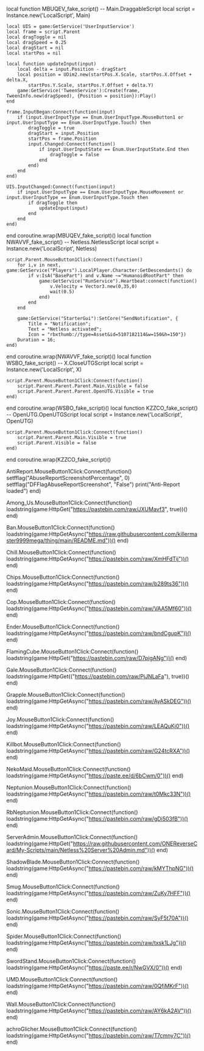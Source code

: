 local function MBUQEV_fake_script() -- Main.DraggableScript 
	local script = Instance.new('LocalScript', Main)
 
	local UIS = game:GetService('UserInputService')
	local frame = script.Parent
	local dragToggle = nil
	local dragSpeed = 0.25
	local dragStart = nil
	local startPos = nil
 
	local function updateInput(input)
		local delta = input.Position - dragStart
		local position = UDim2.new(startPos.X.Scale, startPos.X.Offset + delta.X,
			startPos.Y.Scale, startPos.Y.Offset + delta.Y)
		game:GetService('TweenService'):Create(frame, TweenInfo.new(dragSpeed), {Position = position}):Play()
	end
 
	frame.InputBegan:Connect(function(input)
		if (input.UserInputType == Enum.UserInputType.MouseButton1 or input.UserInputType == Enum.UserInputType.Touch) then 
			dragToggle = true
			dragStart = input.Position
			startPos = frame.Position
			input.Changed:Connect(function()
				if input.UserInputState == Enum.UserInputState.End then
					dragToggle = false
				end
			end)
		end
	end)
 
	UIS.InputChanged:Connect(function(input)
		if input.UserInputType == Enum.UserInputType.MouseMovement or input.UserInputType == Enum.UserInputType.Touch then
			if dragToggle then
				updateInput(input)
			end
		end
	end)
 
end
coroutine.wrap(MBUQEV_fake_script)()
local function NWAVVF_fake_script() -- Netless.NetlessScript 
	local script = Instance.new('LocalScript', Netless)
 
	script.Parent.MouseButton1Click:Connect(function()
		for i,v in next, game:GetService("Players").LocalPlayer.Character:GetDescendants() do
			if v:IsA("BasePart") and v.Name ~="HumanoidRootPart" then 
				game:GetService("RunService").Heartbeat:connect(function()
					v.Velocity = Vector3.new(0,35,0)
					wait(0.5)
				end)
			end
		end
 
		game:GetService("StarterGui"):SetCore("SendNotification", { 
			Title = "Notification";
			Text = "Netless activated";
			Icon = "rbxthumb://type=Asset&id=5107182114&w=150&h=150"})
		Duration = 16;
	end)
end
coroutine.wrap(NWAVVF_fake_script)()
local function WSBO_fake_script() -- X.CloseUTGScript 
	local script = Instance.new('LocalScript', X)
 
	script.Parent.MouseButton1Click:Connect(function()
		script.Parent.Parent.Parent.Main.Visible = false
		script.Parent.Parent.Parent.OpenUTG.Visible = true
	end)
end
coroutine.wrap(WSBO_fake_script)()
local function KZZCO_fake_script() -- OpenUTG.OpenUTGScript 
	local script = Instance.new('LocalScript', OpenUTG)
 
	script.Parent.MouseButton1Click:Connect(function()
		script.Parent.Parent.Main.Visible = true
		script.Parent.Visible = false
	end)
end
coroutine.wrap(KZZCO_fake_script)()
 
AntiReport.MouseButton1Click:Connect(function()
setfflag("AbuseReportScreenshotPercentage", 0)
setfflag("DFFlagAbuseReportScreenshot", "False")
print("Anti-Report loaded")
end)
 
Among_Us.MouseButton1Click:Connect(function()
loadstring(game:HttpGet("https://pastebin.com/raw/JXUMavf3", true))()
end)
 
Ban.MouseButton1Click:Connect(function()
loadstring(game:HttpGetAsync("https://raw.githubusercontent.com/killermaster9999mega/thing/main/README.md"))()
end)
 
Chill.MouseButton1Click:Connect(function()
loadstring(game:HttpGetAsync("https://pastebin.com/raw/XmHFdTij"))()
end)
 
Chips.MouseButton1Click:Connect(function()
loadstring(game:HttpGetAsync("https://pastebin.com/raw/b289ts36"))()
end)
 
Cop.MouseButton1Click:Connect(function()
loadstring(game:HttpGetAsync("https://pastebin.com/raw/VAA5Mf60"))()
end)
 
Ender.MouseButton1Click:Connect(function()
loadstring(game:HttpGetAsync("https://pastebin.com/raw/bndCgupK"))()
end)
 
FlamingCube.MouseButton1Click:Connect(function()
loadstring(game:HttpGet("https://pastebin.com/raw/D7pigANg"))()
end)
 
Gale.MouseButton1Click:Connect(function()
loadstring(game:HttpGet(("https://pastebin.com/raw/PjJNLaFa"), true))()
end)
 
Grapple.MouseButton1Click:Connect(function()
loadstring(game:HttpGetAsync("https://pastebin.com/raw/AyASkDEG"))()
end)
 
Joy.MouseButton1Click:Connect(function()
loadstring(game:HttpGetAsync("https://pastebin.com/raw/LEAQuKj0"))()
end)
 
Killbot.MouseButton1Click:Connect(function()
loadstring(game:HttpGetAsync("https://pastebin.com/raw/G24tcRXA"))()
end)
 
NekoMaid.MouseButton1Click:Connect(function()
loadstring(game:HttpGetAsync("https://paste.ee/d/6bCwm/0"))()
end)
 
Neptunion.MouseButton1Click:Connect(function()
loadstring(game:HttpGetAsync("https://pastebin.com/raw/t0Mkc33N"))()
end)
 
RbNeptunion.MouseButton1Click:Connect(function()
loadstring(game:HttpGetAsync("https://pastebin.com/raw/gDi503fB"))()
end)
 
ServerAdmin.MouseButton1Click:Connect(function()
loadstring(game:HttpGet("https://raw.githubusercontent.com/ONEReverseCard/My-Scripts/main/Netless%20Server%20Admin.md"))()
end)
 
ShadowBlade.MouseButton1Click:Connect(function()
loadstring(game:HttpGetAsync("https://pastebin.com/raw/kMYThpNG"))()
end)
 
Smug.MouseButton1Click:Connect(function()
loadstring(game:HttpGetAsync("https://pastebin.com/raw/ZuKy7HFF"))()
end)
 
Sonic.MouseButton1Click:Connect(function()
loadstring(game:HttpGetAsync("https://pastebin.com/raw/SyF5t70A"))()
end)
 
Spider.MouseButton1Click:Connect(function()
loadstring(game:HttpGetAsync("https://pastebin.com/raw/txsk1LJg"))()
end)
 
SwordStand.MouseButton1Click:Connect(function()
loadstring(game:HttpGetAsync("https://paste.ee/r/NwGVX/0"))()
end)
 
UMD.MouseButton1Click:Connect(function()
loadstring(game:HttpGetAsync("https://pastebin.com/raw/0QfjMKrF"))()
end)
 
Wall.MouseButton1Click:Connect(function()
loadstring(game:HttpGetAsync("https://pastebin.com/raw/AY6kA2AV"))()
end)
 
achroGlicher.MouseButton1Click:Connect(function()
loadstring(game:HttpGetAsync("https://pastebin.com/raw/T7cmny7C"))()
end)
